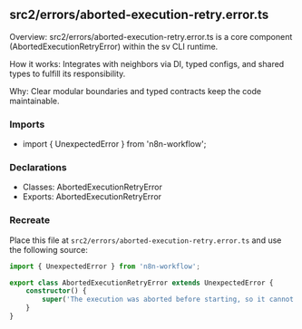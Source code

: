 ## src2/errors/aborted-execution-retry.error.ts

Overview: src2/errors/aborted-execution-retry.error.ts is a core component (AbortedExecutionRetryError) within the sv CLI runtime.

How it works: Integrates with neighbors via DI, typed configs, and shared types to fulfill its responsibility.

Why: Clear modular boundaries and typed contracts keep the code maintainable.

### Imports

- import { UnexpectedError } from 'n8n-workflow';

### Declarations

- Classes: AbortedExecutionRetryError
- Exports: AbortedExecutionRetryError

### Recreate

Place this file at `src2/errors/aborted-execution-retry.error.ts` and use the following source:

```ts
import { UnexpectedError } from 'n8n-workflow';

export class AbortedExecutionRetryError extends UnexpectedError {
	constructor() {
		super('The execution was aborted before starting, so it cannot be retried');
	}
}

```

